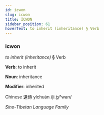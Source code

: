 ```yaml
---
id: icwon
slug: icwon
title: İCWON
sidebar_position: 61
hoverText: to inherit (inheritance) § Verb
---
```


### icwon

*to inherit (inheritance)* **§** Verb

**Verb**: to inherit

**Noun**: inheritance

**Modifier**: inherited

Chinese 遺傳 yíchuán /ji.ʈʂʰwan/

*Sino-Tibetan Language Family*